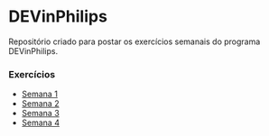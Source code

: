 # DEVinPhilips

Repositório criado para postar os exercícios semanais do programa DEVinPhilips.

### Exercícios

- [Semana 1](https://github.com/AntonioSabino/dev-in-philips-exercicios/tree/semana1)
- [Semana 2](https://github.com/AntonioSabino/dev-in-philips-exercicios/tree/semana2)
- [Semana 3](https://github.com/AntonioSabino/dev-in-philips-exercicios/tree/semana3)
- [Semana 4](https://github.com/AntonioSabino/dev-in-philips-exercicios/tree/semana4)
